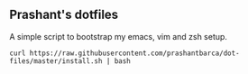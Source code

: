 Prashant's dotfiles
--------------

A simple script to bootstrap my emacs, vim and zsh setup.

```shell
curl https://raw.githubusercontent.com/prashantbarca/dot-files/master/install.sh | bash
```
